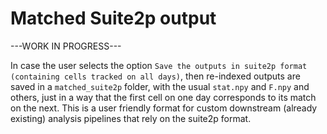 # Matched Suite2p output

---WORK IN PROGRESS---

In case the user selects the option `Save the outputs in suite2p format (containing cells tracked on all days)`, then re-indexed outputs are saved in a `matched_suite2p` folder, with the usual `stat.npy` and `F.npy` and others, just in a way that the first cell on one day corresponds to its match on the next. This is a user friendly format for custom downstream (already existing) analysis pipelines that rely on the suite2p format.